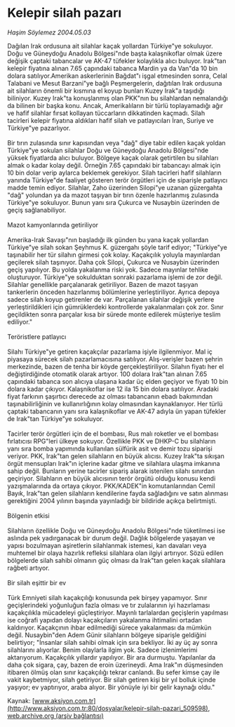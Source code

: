 # Kelepir silah pazarı

*Haşim Söylemez 2004.05.03*

<div class="pNewsDetailMainContent ctx_content" itemprop="articleBody">
 Dağılan Irak ordusuna ait silahlar kaçak yollardan Türkiye"ye sokuluyor. Doğu ve Güneydoğu Anadolu Bölgesi"nde başta kalaşnikoflar olmak üzere değişik çaptaki tabancalar ve AK-47 tüfekler kolaylıkla alıcı buluyor. Irak"tan kelepir fiyatına alınan 7.65 çapındaki tabanca Mardin ya da Van"da 10 bin dolara satılıyor.Amerikan askerlerinin Bağdat"ı işgal etmesinden sonra, Celal Talabani ve Mesut Barzani"ye bağlı Peşmergelerin, dağıtılan Irak ordusuna ait silahların önemli bir kısmına el koyup bunları Kuzey Irak"a taşıdığı biliniyor. Kuzey Irak"ta konuşlanmış olan PKK"nın bu silahlardan nemalandığı da bilinen bir başka konu. Ancak, Amerikalıların bir türlü toplayamadığı ağır ve hafif silahlar fırsat kollayan tüccarların dikkatinden kaçmadı. Silah tacirleri kelepir fiyatına aldıkları hafif silah ve patlayıcıları İran, Suriye ve Türkiye"ye pazarlıyor.
 <br/>
 <br/>
 Bir tırın zulasında sınır kapısından veya "dağ" diye tabir edilen kaçak yoldan Türkiye"ye sokulan silahlar Doğu ve Güneydoğu Anadolu Bölgesi"nde yüksek fiyatlarda alıcı buluyor. Bölgeye kaçak olarak getirtilen bu silahları almak o kadar kolay değil. Örneğin 7.65 çapındaki bir tabancayı almak için 10 bin dolar verip aylarca beklemek gerekiyor. Silah tacirleri hafif silahların yanında Türkiye"de faaliyet gösteren terör örgütleri için de siparişle patlayıcı madde temin ediyor. Silahlar, Zaho üzerinden Silopi"ye uzanan güzergahta "dağ" yolundan ya da mazot taşıyan bir tırın özenle hazırlanmış zulasında Türkiye"ye sokuluyor. Bunun yanı sıra Çukurca ve Nusaybin üzerinden de geçiş sağlanabiliyor.
 <br/>
 <br/>
 Mazot kamyonlarında getiriliyor
 <br/>
 <br/>
 Amerika-Irak Savaşı"nın başladığı ilk günden bu yana kaçak yollardan Türkiye"ye silah sokan Şeyhmus K. güzergahı şöyle tarif ediyor; "Türkiye"ye taşınabilir her tür silahın girmesi çok kolay. Kaçakçılık yoluyla mayınlardan geçilerek silah taşınıyor. Daha çok Silopi, Çukurca ve Nusaybin üzerinden geçiş yapılıyor. Bu yolda yakalanma riski yok. Sadece mayınlar tehlike oluşturuyor. Türkiye"ye sokulduktan sonraki pazarlama işlemi de zor değil. Silahlar genellikle parçalanarak getiriliyor. Bazen de mazot taşıyan tankerlerin önceden hazırlanmış bölümlerine yerleştiriliyor. Ayrıca depoya sadece silah koyup getirenler de var. Parçalanan silahlar değişik yerlere yerleştirildikleri için gümrüklerdeki kontrollerde yakalanmaları çok zor. Sınır geçildikten sonra parçalar kısa bir sürede monte edilerek müşteriye teslim ediliyor."
 <br/>
 <br/>
 Teröristlere patlayıcı
 <br/>
 <br/>
 Silahı Türkiye"ye getiren kaçakçılar pazarlama işiyle ilgilenmiyor. Mal iç piyasaya sürecek silah pazarlamacısına satılıyor. Alış-verişler bazen şehrin merkezinde, bazen de tenha bir köyde gerçekleştiriliyor. Silahın fiyatı her el değiştirdiğinde otomatik olarak artıyor. 100 dolara Irak"tan alınan 7.65 çapındaki tabanca son alıcıya ulaşana kadar üç elden geçiyor ve fiyatı 10 bin dolara kadar çıkıyor. Kalaşnikoflar ise 12 ila 15 bin dolara satılıyor. Aradaki fiyat farkının şaşırtıcı derecede az olması tabancanın ebadı bakımından taşınabilirliğinin ve kullanırlığının kolay olmasından kaynaklanıyor. Her türlü çaptaki tabancanın yanı sıra kalaşnikoflar ve AK-47 adıyla ün yapan tüfekler de Irak"tan Türkiye"ye sokuluyor.
 <br/>
 <br/>
 Tacirler terör örgütleri için de el bombası, Rus malı roketler ve el bombası fırlatıcısı RPG"leri ülkeye sokuyor. Özellikle PKK ve DHKP-C bu silahların yanı sıra bomba yapımında kullanılan sülfürik asit ve demir tozu siparişi veriyor. PKK, Irak"tan gelen silahların en büyük alıcısı. Kuzey Irak"ta sıkışan örgüt mensupları Irak"ın içlerine kadar gitme ve silahlara ulaşma imkanına sahip değil. Bunların yerine tacirler sipariş alarak istenilen silahı sınırdan geçiriyor. Silahların en büyük alıcısının terör örgütü olduğu konusu kendi yazışmalarında da ortaya çıkıyor. PKK/KADEK"in komutanlarından Cemil Bayık, Irak"tan gelen silahların kendilerine fayda sağladığını ve satın alınması gerektiğini 2004 yılının başında yayınladığı bir bildiride açıkça belirtmişti.
 <br/>
 <br/>
 Bölgenin etkisi
 <br/>
 <br/>
 Silahların özellikle Doğu ve Güneydoğu Anadolu Bölgesi"nde tüketilmesi ise aslında pek yadırganacak bir durum değil. Dağlık bölgelerde yaşayan ve yapısı bozulmayan aşiretlerin silahlanmak istemesi, kan davaları veya muhtemel bir olaya hazırlık refleksi silahlara olan ilgiyi artırıyor. Sözü edilen bölgelerde silah sahibi olmanın güç olması da Irak"tan gelen kaçak silahlara rağbeti artıyor.
 <br/>
 <br/>
 Bir silah eşittir bir ev
 <br/>
 <br/>
 Türk Emniyeti silah kaçakçılığı konusunda pek birşey yapamıyor. Sınır geçişlerindeki yoğunluğun fazla olması ve tır zulalarının iyi hazırlaması kaçakçılıkla mücadeleyi güçleştiriyor. Mayınlı tarlalardan geçişlerin yapılması ise coğrafi yapıdan dolayı kaçakçıların yakalanma ihtimalini ortadan kaldırıyor. Kaçakçının ihbar edilmediği sürece yakalanması da mümkün değil. Nusaybin"den Adem Günir silahların bölgeye siparişle geldiğini belirtiyor; "İnsanlar silah sahibi olmak için sıra bekliyor. İki ay üç ay sonra silahlarını alıyorlar. Benim olaylarla ilgim yok. Sadece izlenimlerimi aktarıyorum. Kaçakçılık yıllardır yapılıyor. Bir ara durmuştu. Yapılanlar da daha çok sigara, çay, bazen de eroin üzerineydi. Ama Irak"ın düşmesinden itibaren ölmüş olan sınır kaçakçılığı tekrar canlandı. Bu sefer kimse çay ile vakit kaybetmiyor, silah getiriyor. Bir silah getiren kişi bir yıl bolluk içinde yaşıyor; ev yaptırıyor, araba alıyor. Bir yönüyle iyi bir gelir kaynağı oldu."
 <br/>
</div>


Kaynak: [www.aksiyon.com.tr](http://www.aksiyon.com.tr:80/dosyalar/kelepir-silah-pazari_509598), [web.archive.org (arşiv bağlantısı)](http://web.archive.org/web/20160303232623/http://www.aksiyon.com.tr:80/dosyalar/kelepir-silah-pazari_509598)

